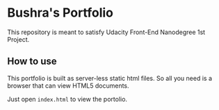 # Bushra's Portfolio
This repository is meant to satisfy Udacity Front-End Nanodegree 1st Project.

## How to use
This portfolio is built as server-less static html files. So all you need is a browser that can view HTML5 documents.


Just open `index.html` to view the portolio.

